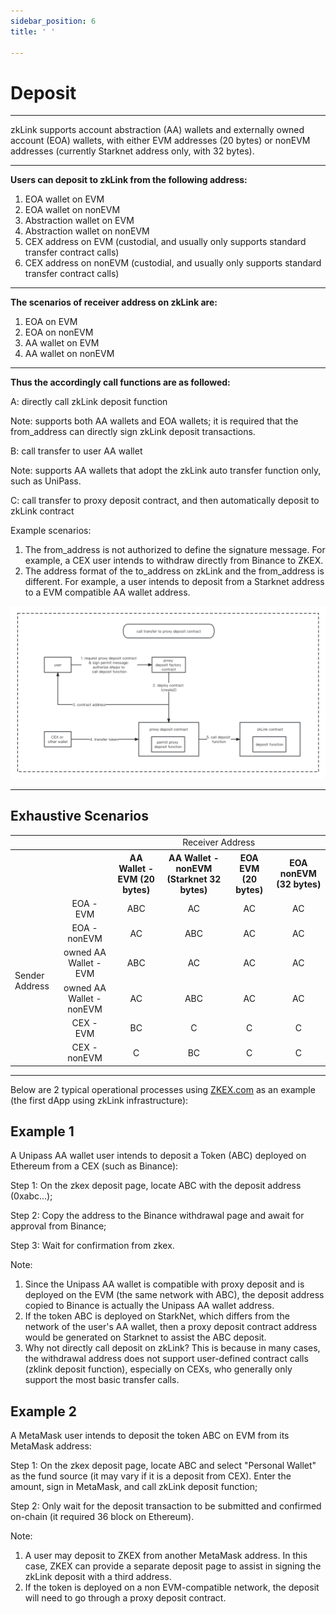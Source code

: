 ```yaml
---
sidebar_position: 6
title: ' '

---
```


# Deposit

---
zkLink supports account abstraction (AA) wallets and externally owned account (EOA) wallets, with either EVM addresses (20 bytes) or nonEVM addresses (currently Starknet address only, with 32 bytes).

---
**Users can deposit to zkLink from the following address:**

1. EOA wallet on EVM
2. EOA wallet on nonEVM
3. Abstraction wallet on EVM
4. Abstraction wallet on nonEVM
5. CEX address on EVM (custodial, and usually only supports standard transfer contract calls)
6. CEX address on nonEVM (custodial, and usually only supports standard transfer contract calls)

---
**The scenarios of receiver address on zkLink are:**

1. EOA on EVM
2. EOA on nonEVM
3. AA wallet on EVM
4. AA wallet on nonEVM

---
**Thus the accordingly call functions are as followed:**

<span className="highlight">A: directly call zkLink deposit function</span>

Note: supports both AA wallets and EOA wallets; it is required that the from_address can directly sign zkLink deposit transactions.

<span className="highlight">B: call transfer to user AA wallet</span>

Note: supports AA wallets that adopt the zkLink auto transfer function only, such as UniPass.

<span className="highlight">C: call transfer to proxy deposit contract, and then automatically deposit to zkLink contract</span>

Example scenarios:
1. The from_address is not authorized to define the signature message. For example, a CEX user intends to withdraw directly from Binance to ZKEX.
2. The address format of the to_address on zkLink and the from_address is different. For example, a user intends to deposit from a Starknet address to a EVM compatible AA wallet address.

![Proxy Deposit Flow](../../static/img/tech/proxy_deposit_flow.png)

---
## Exhaustive Scenarios

<table>
    <tr>
        <td></td><td></td><td colspan="4" align="center">Receiver Address</td>
    </tr>  
    <tr>
        <th></th><th></th><th align="center">AA Wallet - EVM (20 bytes)</th><th align="center">AA Wallet - nonEVM (Starknet 32 bytes)</th><th align="center">EOA EVM (20 bytes)</th><th align="center">EOA nonEVM (32 bytes)</th>
    </tr>
    <tr>
        <td rowspan="6">Sender Address</td><td align="center">EOA - EVM</td><td align="center">ABC</td><td align="center">AC</td><td align="center">AC</td><td align="center">AC</td>
    </tr>
    <tr>
        <td align="center">EOA - nonEVM</td><td align="center">AC</td><td align="center">ABC</td><td align="center">AC</td><td align="center">AC</td>
    </tr>
    <tr>
        <td align="center">owned AA Wallet - EVM</td><td align="center">ABC</td><td align="center">AC</td><td align="center">AC</td><td align="center">AC</td>
    </tr>
    <tr>
        <td align="center">owned AA Wallet - nonEVM</td><td align="center">AC</td><td align="center">ABC</td><td align="center">AC</td><td align="center">AC</td>
    </tr>
    <tr>
        <td align="center">CEX - EVM</td><td align="center">BC</td><td align="center">C</td><td align="center">C</td><td align="center">C</td>
    </tr>
    <tr>
        <td align="center">CEX - nonEVM</td><td align="center">C</td><td align="center">BC</td><td align="center">C</td><td align="center">C</td>
    </tr>
</table>


---
Below are 2 typical operational processes using [ZKEX.com](http://zkex.com/) as an example (the first dApp using zkLink infrastructure):

## Example 1

A Unipass AA wallet user intends to deposit a Token (ABC) deployed on Ethereum from a CEX (such as Binance):

Step 1: On the zkex deposit page, locate ABC with the deposit address (0xabc...);

Step 2: Copy the address to the Binance withdrawal page and await for approval from Binance; 

Step 3: Wait for confirmation from zkex.

Note:

1. Since the Unipass AA wallet is compatible with proxy deposit and is deployed on the EVM (the same network with ABC), the deposit address copied to Binance is actually the Unipass AA wallet address.
2. If the token ABC is deployed on StarkNet, which differs from the network of the user's AA wallet, then a proxy deposit contract address would be generated on Starknet to assist the ABC deposit.
3. Why not directly call deposit on zkLink? This is because in many cases, the withdrawal address does not support user-defined contract calls (zklink deposit function), especially on CEXs, who generally only support the most basic transfer calls.

## Example 2

A MetaMask user intends to deposit the token ABC on EVM from its MetaMask address:

Step 1: On the zkex deposit page, locate ABC and select "Personal Wallet" as the fund source (it may vary if it is a deposit from CEX). Enter the amount, sign in MetaMask, and call zkLink deposit function;

Step 2: Only wait for the deposit transaction to be submitted and confirmed on-chain (it required 36 block on Ethereum).

Note:

1. A user may deposit to ZKEX from another MetaMask address. In this case, ZKEX can provide a separate deposit page to assist in signing the zkLink deposit with a third address.
2. If the token is deployed on a non EVM-compatible network, the deposit will need to go through a proxy deposit contract.